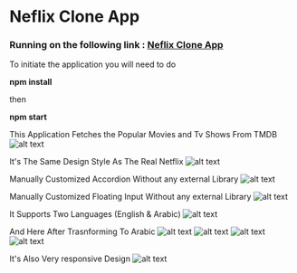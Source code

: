 # Neflix Clone App

### Running on the following link : [Neflix Clone App](https://netflex-nine.vercel.app/)

To initiate the application you will need to do

**npm install**

then

**npm start**

This Application Fetches the Popular Movies and Tv Shows From TMDB
![alt text](https://i.ibb.co/gP8PCY7/Screenshot-1.png)

It's The Same Design Style As The Real Netflix
![alt text](https://i.ibb.co/TwxQskw/Screenshot-2.png)

Manually Customized Accordion Without any external Library
![alt text](https://i.ibb.co/wSPRY34/Screenshot-3.png)

Manually Customized Floating Input Without any external Library
![alt text](https://i.ibb.co/6FkwhJY/Screenshot-4.png)

It Supports Two Languages (English & Arabic)
![alt text](https://i.ibb.co/4gZDDzx/Screenshot-5.png)

And Here After Trasnforming To Arabic
![alt text](https://i.ibb.co/rt1vrBS/Screenshot-6.png)
![alt text](https://i.ibb.co/fpjhrRn/Screenshot-7.png)
![alt text](https://i.ibb.co/3pcRw3N/Screenshot-8.png)
![alt text](https://i.ibb.co/Rz1Hm6h/Screenshot-9.png)

It's Also Very responsive Design
![alt text](https://i.ibb.co/DwfnD7P/Screenshot-10.png)
